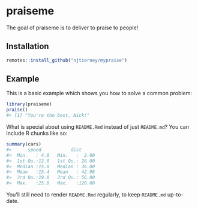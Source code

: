 
<!-- README.md is generated from README.Rmd. Please edit that file -->

# praiseme

The goal of praiseme is to deliver to praise to people\!

## Installation

``` r
remotes::install_github("njtierney/mypraise")
```

## Example

This is a basic example which shows you how to solve a common problem:

``` r
library(praiseme)
praise()
#> [1] "You're the best, Nick!"
```

What is special about using `README.Rmd` instead of just `README.md`?
You can include R chunks like so:

``` r
summary(cars)
#>      speed           dist       
#>  Min.   : 4.0   Min.   :  2.00  
#>  1st Qu.:12.0   1st Qu.: 26.00  
#>  Median :15.0   Median : 36.00  
#>  Mean   :15.4   Mean   : 42.98  
#>  3rd Qu.:19.0   3rd Qu.: 56.00  
#>  Max.   :25.0   Max.   :120.00
```

You’ll still need to render `README.Rmd` regularly, to keep `README.md`
up-to-date.
